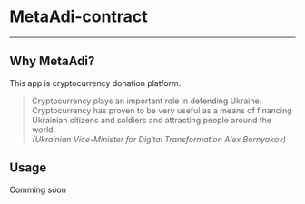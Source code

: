 # MetaAdi-contract
---------------------------------------

## Why MetaAdi?
This app is cryptocurrency donation platform. 

> Cryptocurrency plays an important role in defending Ukraine.  
> Cryptocurrency has proven to be very useful as a means of financing Ukrainian citizens and soldiers and attracting people around the world.  
> _(Ukrainian Vice-Minister for Digital Transformation Alex Bornyakov)_  

## Usage
Comming soon


  


